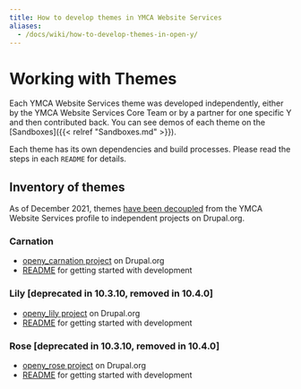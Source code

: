 ```yaml
---
title: How to develop themes in YMCA Website Services
aliases:
  - /docs/wiki/how-to-develop-themes-in-open-y/
---
```


# Working with Themes

Each YMCA Website Services theme was developed independently, either by the YMCA Website Services Core Team or by a partner for one specific Y and then contributed back. You can see demos of each theme on the [Sandboxes]({{< relref "Sandboxes.md" >}}).

Each theme has its own dependencies and build processes. Please read the steps in each `README` for details.

## Inventory of themes

As of December 2021, themes [have been decoupled](https://github.com/YCloudYUSA/yusaopeny/pull/2595) from the YMCA Website Services profile to independent projects on Drupal.org.

### Carnation

- [openy_carnation project](https://www.drupal.org/project/openy_carnation) on Drupal.org
- [README](https://git.drupalcode.org/project/openy_carnation) for getting started with development

### Lily [deprecated in 10.3.10, removed in 10.4.0]

- [openy_lily project](https://www.drupal.org/project/openy_lily) on Drupal.org
- [README](https://git.drupalcode.org/project/openy_lily) for getting started with development

### Rose [deprecated in 10.3.10, removed in 10.4.0]

- [openy_rose project](https://www.drupal.org/project/openy_rose) on Drupal.org
- [README](https://git.drupalcode.org/project/openy_rose) for getting started with development

